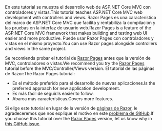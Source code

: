 <span data-ttu-id="a5eab-101">En este tutorial se muestra el desarrollo web de ASP.NET Core MVC con controladores y vistas.</span><span class="sxs-lookup"><span data-stu-id="a5eab-101">This tutorial teaches ASP.NET Core MVC web development with controllers and views.</span></span> <span data-ttu-id="a5eab-102">Razor Pages es una característica del marco de ASP.NET Core MVC que facilita y rentabiliza la compilación y las pruebas en la interfaz de usuario web.</span><span class="sxs-lookup"><span data-stu-id="a5eab-102">Razor Pages is a feature of the ASP.NET Core MVC framework that makes building and testing web UI easier and more productive.</span></span> <span data-ttu-id="a5eab-103">Puede usar Razor Pages con controladores y vistas en el mismo proyecto.</span><span class="sxs-lookup"><span data-stu-id="a5eab-103">You can use Razor pages alongside controllers and views in the same project.</span></span>

<span data-ttu-id="a5eab-104">Se recomienda probar el tutorial de [Razor Pages](xref:tutorials/razor-pages/razor-pages-start) antes que la versión de MVC, controladores o vistas.</span><span class="sxs-lookup"><span data-stu-id="a5eab-104">We recommend you try the [Razor Pages](xref:tutorials/razor-pages/razor-pages-start) tutorial before the MVC/Controller/Views version.</span></span> <span data-ttu-id="a5eab-105">El tutorial de las páginas de Razor:</span><span class="sxs-lookup"><span data-stu-id="a5eab-105">The Razor Pages tutorial:</span></span>

* <span data-ttu-id="a5eab-106">Es el método preferido para el desarrollo de nuevas aplicaciones.</span><span class="sxs-lookup"><span data-stu-id="a5eab-106">Is the preferred approach for new application development.</span></span>
* <span data-ttu-id="a5eab-107">Es más fácil de seguir.</span><span class="sxs-lookup"><span data-stu-id="a5eab-107">Is easier to follow.</span></span>
* <span data-ttu-id="a5eab-108">Abarca más características.</span><span class="sxs-lookup"><span data-stu-id="a5eab-108">Covers more features.</span></span>

<span data-ttu-id="a5eab-109">Si elige este tutorial en lugar de la versión de [páginas de Razor](xref:tutorials/razor-pages/razor-pages-start), le agradeceremos que nos explique el motivo en este [problema de GitHub](https://github.com/aspnet/Docs/issues/6146).</span><span class="sxs-lookup"><span data-stu-id="a5eab-109">If you choose this tutorial over the [Razor Pages](xref:tutorials/razor-pages/razor-pages-start) version, let us know why in [this GitHub issue](https://github.com/aspnet/Docs/issues/6146).</span></span>
